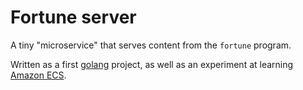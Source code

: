 Fortune server
===

A tiny "microservice" that serves content from the `fortune` program.

Written as a first [golang](https://golang.org/) project, as well as an experiment at learning [Amazon ECS](http://docs.aws.amazon.com/AmazonECS/latest/developerguide/Welcome.html).
